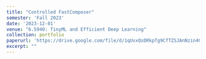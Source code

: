 ```yaml
---
title: "Controlled FastComposer"
semester: 'Fall 2023'
date: '2023-12-01'
venue: "6.5940: TinyML and Efficient Deep Learning"
collection: portfolio
paperurl: 'https://drive.google.com/file/d/1qUvxQsDRkpTg9CfTZSJAnNzin4GYnvog'
excerpt: ""
---
```

